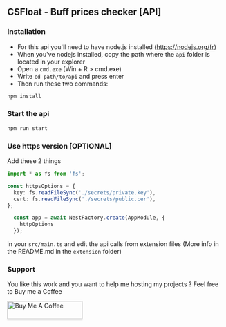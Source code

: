 ## CSFloat - Buff prices checker [API]

### Installation
- For this api you'll need to have node.js installed (https://nodejs.org/fr)
- When you've nodejs installed, copy the path where the `api` folder is located in your explorer
- Open a `cmd.exe` (Win + R > cmd.exe)
- Write `cd path/to/api` and press enter
- Then run these two commands:

```sh
npm install
```

### Start the api
```sh
npm run start
```

### Use https version [OPTIONAL]
Add these 2 things
```ts
import * as fs from 'fs';

const httpsOptions = {
  key: fs.readFileSync('./secrets/private.key'),
  cert: fs.readFileSync('./secrets/public.cer'),
};
```
```ts
  const app = await NestFactory.create(AppModule, {
    httpOptions
  });
```

in your `src/main.ts` and edit the api calls from extension files (More info in the README.md in the `extension` folder)

### Support
You like this work and you want to help me hosting my projects ? Feel free to Buy me a Coffee

<a href="https://www.buymeacoffee.com/bycop" target="_blank"><img src="https://www.buymeacoffee.com/assets/img/custom_images/orange_img.png" alt="Buy Me A Coffee" style="height: 41px !important;width: 174px !important;box-shadow: 0px 3px 2px 0px rgba(190, 190, 190, 0.5) !important;-webkit-box-shadow: 0px 3px 2px 0px rgba(190, 190, 190, 0.5) !important;" ></a>

